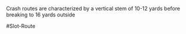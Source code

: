 Crash routes are characterized by a vertical stem of 10-12 yards before breaking to 16 yards outside



#Slot-Route 
